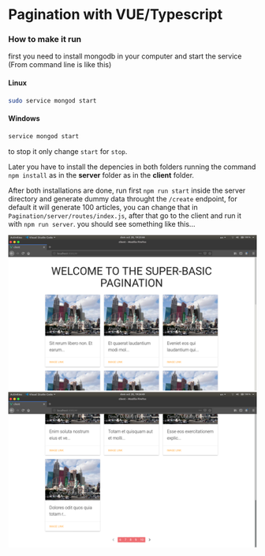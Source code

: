 # Pagination with VUE/Typescript

### How to make it run

first you need to install mongodb in your computer and start the service (From command line is like this)

#### Linux
```bash
sudo service mongod start
```
#### Windows
```bash
service mongod start
```

to stop it only change `start` for `stop`.

Later you have to install the depencies in both folders running the command `npm install` as in the **server** folder as in the **client** folder.

After both installations are done, run first `npm run start` inside the server directory and generate dummy data throught the `/create` endpoint, for default it will generate 100 articles, you can change that in `Pagination/server/routes/index.js`, after that go to the client and run it with `npm run server`. you should see something like this...

![alt text](./img/Screenshot&#32;from&#32;2019-10-20&#32;19-25-44.png "Pagination page top")
![alt text](./img/Screenshot&#32;from&#32;2019-10-20&#32;19-26-49.png "Pagination page bottom")
